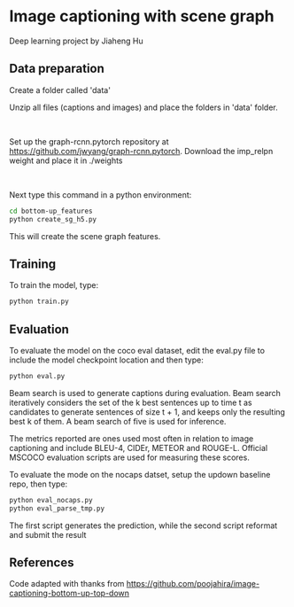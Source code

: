 <h1> Image captioning with scene graph </h1>
Deep learning project by Jiaheng Hu

<h2> Data preparation </h2>

Create a folder called 'data'

Unzip all files (captions and images) and place the folders in 'data' folder.

<br>

Set up the graph-rcnn.pytorch repository at https://github.com/jwyang/graph-rcnn.pytorch.
Download the imp_relpn weight and place it in ./weights

<br>

Next type this command in a python environment: 
```bash
cd bottom-up_features
python create_sg_h5.py
```
This will create the scene graph features.
<br>


<h2> Training </h2>

To train the model, type:
```bash
python train.py
```

<h2> Evaluation </h2>

To evaluate the model on the coco eval dataset, edit the eval.py file to include the model checkpoint location and then type:
```bash
python eval.py
```

Beam search is used to generate captions during evaluation. Beam search iteratively considers the set of the k best sentences up to time t as candidates to generate sentences of size t + 1, and keeps only the resulting best k of them. A beam search of five is used for inference.

The metrics reported are ones used most often in relation to image captioning and include BLEU-4, CIDEr, METEOR and ROUGE-L. Official MSCOCO evaluation scripts are used for measuring these scores.
  
To evaluate the mode on the nocaps datset, setup the updown baseline repo, then type:
```bash
python eval_nocaps.py
python eval_parse_tmp.py
```

The first script generates the prediction, while the second script reformat and submit the result
  
<h2>References</h2>

Code adapted with thanks from https://github.com/poojahira/image-captioning-bottom-up-top-down
